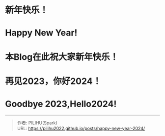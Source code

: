 # 新年快乐！

# Happy New Year!
# 本Blog在此祝大家新年快乐！
# 再见2023，你好2024！
# Goodbye 2023,Hello2024!


---

> 作者: PILIHU(Spark)  
> URL: https://pilihu2022.github.io/posts/happy-new-year-2024/  

